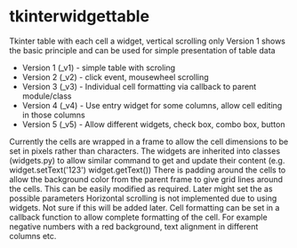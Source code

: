# tkinterwidgettable
Tkinter table with each cell a widget, vertical scrolling only
Version 1 shows the basic principle and can be used for simple
presentation of table data

* Version 1 (_v1) - simple table with scroling
* Version 2 (_v2) - click event, mousewheel scrolling
* Version 3 (_v3) - Individual cell formatting via callback to parent module/class
* Version 4 (_v4) - Use entry widget for some columns, allow cell editing in those columns
* Version 5 (_v5) - Allow different widgets, check box, combo box, button

Currently the cells are wrapped in a frame to allow the cell dimensions to be set in pixels rather than characters.
The widgets are inherited into classes (widgets.py) to allow similar command to get and update their content (e.g. widget.setText('123')  widget.getText())
There is padding around the cells to allow the background color from the parent frame to give grid
lines around the cells. This can be easily modified as required. Later might set the as possible parameters
Horizontal scrolling is not implemented due to using widgets. Not sure if this will be added later.
Cell formatting can be set in a callback function to allow complete formatting of the cell. For
example negative numbers with a red background, text alignment in different columns etc.




